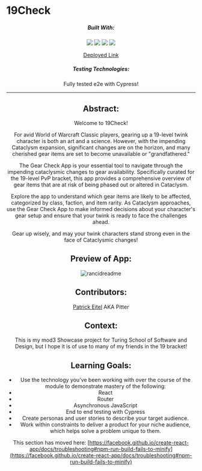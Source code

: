# 19Check
<div align="center">
  
##### Built With:
  <img src="https://img.shields.io/badge/JavaScript-323330?style=for-the-badge&logo=javascript&logoColor=F7DF1E" /> <img src="https://img.shields.io/badge/CSS3-1572B6?style=for-the-badge&logo=css3&logoColor=white" /> <img src="https://img.shields.io/badge/HTML5-E34F26?style=for-the-badge&logo=html5&logoColor=white" />
 <img src="https://shields.io/badge/react-black?logo=react&style=for-the-badge" />


[Deployed Link](https://19check.vercel.app/)

##### Testing Technologies:
Fully tested e2e with Cypress!

  -----
## Abstract:

Welcome to 19Check!

For avid World of Warcraft Classic players, gearing up a 19-level twink character is both an art and a science. However, with the impending Cataclysm expansion, significant changes are on the horizon, and many cherished gear items are set to become unavailable or "grandfathered."

The Gear Check App is your essential tool to navigate through the impending cataclysmic changes to gear availability. Specifically curated for the 19-level PvP bracket, this app provides a comprehensive overview of gear items that are at risk of being phased out or altered in Cataclysm.

Explore the app to understand which gear items are likely to be affected, categorized by class, faction, and item rarity. As Cataclysm approaches, use the Gear Check App to make informed decisions about your character's gear setup and ensure that your twink is ready to face the challenges ahead.

Gear up wisely, and may your twink characters stand strong even in the face of Cataclysmic changes!

## Preview of App:
![rancidreadme]()


## Contributors:
[Patrick Eitel](https://github.com/pitter3) AKA Pitter

## Context:
This is my mod3 Showcase project for Turing School of Software and Design, but I hope it is of use to many of my friends in the 19 bracket!

## Learning Goals:

- Use the technology you’ve been working with over the course of the module to demonstrate mastery of the following:
- React
- Router
- Asynchronous JavaScript
- End to end testing with Cypress
- Create personas and user stories to describe your target audience.
- Work within constraints to deliver a product for your niche audience, which helps solve a problem unique to them.



This section has moved here: [https://facebook.github.io/create-react-app/docs/troubleshooting#npm-run-build-fails-to-minify](https://facebook.github.io/create-react-app/docs/troubleshooting#npm-run-build-fails-to-minify)
